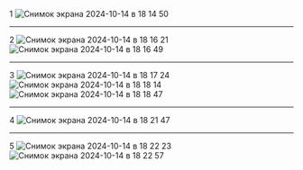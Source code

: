 1
![Снимок экрана 2024-10-14 в 18 14 50](https://github.com/user-attachments/assets/dfb1fd71-a04a-41bb-93f4-bc4e858d95a1)

-------
2
![Снимок экрана 2024-10-14 в 18 16 21](https://github.com/user-attachments/assets/661749b1-5312-4113-aa82-a08a0ca654b1)
![Снимок экрана 2024-10-14 в 18 16 49](https://github.com/user-attachments/assets/f713e3d4-869b-4eca-9180-1188071c0db5)

------
3
![Снимок экрана 2024-10-14 в 18 17 24](https://github.com/user-attachments/assets/7b97a767-6f64-405a-ad3f-970f02bf6aaa)
![Снимок экрана 2024-10-14 в 18 18 14](https://github.com/user-attachments/assets/bcec7604-a3ba-4a27-b6ed-aadbb6d0b2ac)
![Снимок экрана 2024-10-14 в 18 18 47](https://github.com/user-attachments/assets/86753604-56d5-4029-a68e-0eb694bbcecc)

------
4
![Снимок экрана 2024-10-14 в 18 21 47](https://github.com/user-attachments/assets/077196e8-4f17-4737-aa9c-0096a393294a)

-----
5
![Снимок экрана 2024-10-14 в 18 22 23](https://github.com/user-attachments/assets/311c429b-8f8f-4c5b-b6ef-034c9f81b33c)
![Снимок экрана 2024-10-14 в 18 22 57](https://github.com/user-attachments/assets/ea0e796a-d4e2-4c93-ad7d-e6ae2138e31a)
